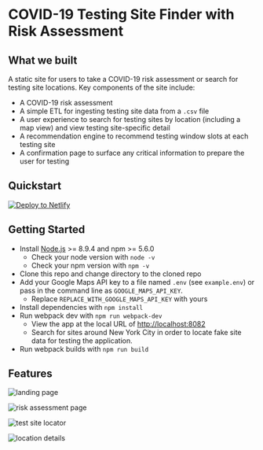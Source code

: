 # COVID-19 Testing Site Finder with Risk Assessment

## What we built
A static site for users to take a COVID-19 risk assessment or search for testing site locations. 
Key components of the site include:
- A COVID-19 risk assessment
- A simple ETL for ingesting testing site data from a `.csv` file
- A user experience to search for testing sites by location (including a map view) and view testing site-specific detail 
- A recommendation engine to recommend testing window slots at each testing site
- A confirmation page to surface any critical information to prepare the user for testing


## Quickstart

[![Deploy to Netlify](https://www.netlify.com/img/deploy/button.svg)](https://app.netlify.com/start/deploy?repository=https://github.com/oscarhealth/covid19-testing)

## Getting Started

* Install [Node.js](https://nodejs.org/en/) >= 8.9.4 and npm >= 5.6.0
    * Check your node version with `node -v`
    * Check your npm version with `npm -v`
* Clone this repo and change directory to the cloned repo
* Add your Google Maps API key to a file named `.env` (see `example.env`) or pass in the command line as `GOOGLE_MAPS_API_KEY`.
    * Replace `REPLACE_WITH_GOOGLE_MAPS_API_KEY` with yours
* Install dependencies with `npm install`
* Run webpack dev with `npm run webpack-dev`
    * View the app at the local URL of [http://localhost:8082](http://localhost:8082)
    * Search for sites around New York City in order to locate fake site data for testing the application.
* Run webpack builds with `npm run build`

## Features

![landing page](LandingPage.png)

![risk assessment page](RiskAssessment.png)

![test site locator](TestSiteLocator.png)

![location details](AppointmentDetails.png)

